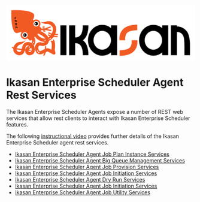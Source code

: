 ![IKASAN](../../../developer/docs/quickstart-images/Ikasan-title-transparent.png)

# Ikasan Enterprise Scheduler Agent Rest Services
The Ikasan Enterprise Scheduler Agents expose a number of REST web services that allow rest clients
to interact with Ikasan Enterprise Scheduler features.  

The following [instructional video](https://youtu.be/kyQnTZGxr_M) provides further details of the Ikasan Enterprise Scheduler agent rest services.
- [Ikasan Enterprise Scheduler Agent Job Plan Instance Services](./agent-job-plan-instance-service.md)
- [Ikasan Enterprise Scheduler Agent Big Queue Management Services](./big-queue-services-agent.md)
- [Ikasan Enterprise Scheduler Agent Job Provision Services](./agent-job-provision-service.md)
- [Ikasan Enterprise Scheduler Agent Job Initiation Services](./scheduler-job-initiation-service.md)
- [Ikasan Enterprise Scheduler Agent Dry Run Services](./scheduler-dry-run-service.md)
- [Ikasan Enterprise Scheduler Agent Job Initiation Services](./scheduler-job-initiation-service.md)
- [Ikasan Enterprise Scheduler Agent Job Utility Services](./scheduler-job-utilities-service.md)

